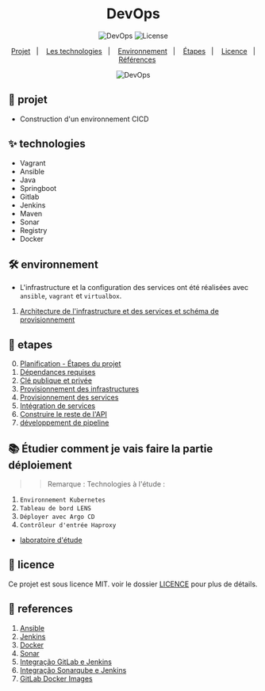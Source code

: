 <h1 align="center">DevOps</h1>

<p align="center">
  <img alt="DevOps" src="https://img.shields.io/static/v1?label=DevOps&message=CICD&color=8257E5&labelColor=000000"  />

  <img alt="License" src="https://img.shields.io/static/v1?label=license&message=MIT&color=49AA26&labelColor=000000">
</p>

<p align="center">
  <a href="#-projet">Projet</a>&nbsp;&nbsp;&nbsp;|&nbsp;&nbsp;&nbsp;
  <a href="#-technologies">Les technologies</a>&nbsp;&nbsp;&nbsp;|&nbsp;&nbsp;&nbsp;
  <a href="#%EF%B8%8F-environnement">Environnement</a>&nbsp;&nbsp;&nbsp;|&nbsp;&nbsp;&nbsp;
  <a href="#-etapes">Étapes</a>&nbsp;&nbsp;&nbsp;|&nbsp;&nbsp;&nbsp;
  <a href="#-licence">Licence</a>&nbsp;&nbsp;&nbsp;|&nbsp;&nbsp;&nbsp;
  <a href="#-references">Références</a>
</p>

<p align="center">
  <img alt="DevOps" src="data/devops-process.png">
</p>


## 🌱 projet

- Construction d'un environnement CICD

## ✨ technologies

- Vagrant  
- Ansible 
- Java 
- Springboot
- Gitlab 
- Jenkins 
- Maven 
- Sonar 
- Registry 
- Docker 


## 🛠️ environnement 

- L'infrastructure et la configuration des services ont été réalisées avec `ansible`, `vagrant` et `virtualbox`.

1. [Architecture de l'infrastructure et des services et schéma de provisionnement](./docs/architecture.md)

## 🚀 etapes
0. [Planification - Étapes du projet](./docs/stages.md) 
1. [Dépendances requises](packages/README.md) 
2. [Clé publique et privée](keys/README.md)
3. [Provisionnement des infrastructures](vagrant/README.MD) 
4. [Provisionnement des services](roles/README.md) 
5. [Intégration de services](roles/integration.md) 
6. [Construire le reste de l'API](./app-spring/README.md)
7. [développement de pipeline](./roles/configure_jenkins/files/jenkinsfile/README.md)

## 📚 Étudier comment je vais faire la partie déploiement

>> Remarque : Technologies à l'étude :

1. `Environnement Kubernetes`
2. `Tableau de bord LENS`
3. `Déployer avec Argo CD`
4. `Contrôleur d'entrée Haproxy`

- [laboratoire d'étude](./vagrant/k8s/README.md)

## 📄 licence
Ce projet est sous licence MIT. voir le dossier [LICENCE](LICENSE) pour plus de détails.

## 🙇 references

1. [Ansible](https://docs.ansible.com/ansible_community.html) 
2. [Jenkins](https://www.jenkins.io/doc/) 
3. [Docker](https://docs.docker.com/)
4. [Sonar](https://docs.sonarqube.org/latest/)
5. [Integração GitLab e Jenkins](https://docs.gitlab.com/ee/integration/jenkins.html)
6. [Integração Sonarqube e Jenkins](https://docs.sonarqube.org/latest/analysis/scan/sonarscanner-for-jenkins/#:~:text=Log%20into%20Jenkins%20as%20an,a%20'Secret%20Text'%20credential.)
7. [GitLab Docker Images](https://docs.gitlab.com/ee/install/docker.html)